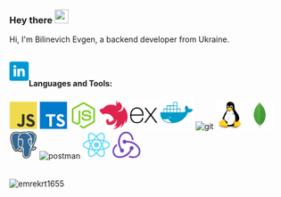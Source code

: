 ### Hey there <img src="https://media.giphy.com/media/hvRJCLFzcasrR4ia7z/giphy.gif" width="25px" height="25px">


Hi, I'm Bilinevich Evgen, a backend developer from Ukraine.

<br>
<a href="https://www.linkedin.com/in/bilinevichevgen/">
  <img align="left" alt="Linkedin" width="35px" src="https://github.com/feden2906/icons/blob/main/linkedin.png" />
</a>
<br>


**Languages and Tools:**  

<!-- <code><img width="25px" src="https://cdn.freebiesupply.com/logos/large/2x/webstorm-icon-logo-png-transparent.png" /></code>
<code><img height="25" title="JavaScript" src="https://raw.githubusercontent.com/github/explore/80688e429a7d4ef2fca1e82350fe8e3517d3494d/topics/javascript/javascript.png"></code>
<code><img height="25" title="TypeScript" src="https://raw.githubusercontent.com/github/explore/80688e429a7d4ef2fca1e82350fe8e3517d3494d/topics/typescript/typescript.png"></code>
<code><img height="25" title="React" src="https://raw.githubusercontent.com/github/explore/80688e429a7d4ef2fca1e82350fe8e3517d3494d/topics/react/react.png"></code>
<code><img height="25" title="NodeJs" src="https://raw.githubusercontent.com/github/explore/80688e429a7d4ef2fca1e82350fe8e3517d3494d/topics/nodejs/nodejs.png"></code>
<code><img height="25" title="MongoDB" src="https://1000logos.net/wp-content/uploads/2020/08/MongoDB-Emblem.jpg"></code>
<code><img height="25" title="MySQL" src="https://github.com/feden2906/icons/blob/main/skils/MySQL.png"></code>
<code><img height="25" title="Git" src="https://raw.githubusercontent.com/github/explore/80688e429a7d4ef2fca1e82350fe8e3517d3494d/topics/git/git.png"></code>
<code><img height="25px" title="GitHub" src="https://raw.githubusercontent.com/github/explore/78df643247d429f6cc873026c0622819ad797942/topics/github/github.png" /></code> -->
<!-- [![My Skills](https://skills.thijs.gg/icons?i=js,ts,nodejs,express,nestjs,mongodb,postgres,prisma,docker,git,react&theme=light)](https://skills.thijs.gg) -->
<!-- <h3 align="left">Languages and Tools:</h3> -->



<div>
<img src="https://raw.githubusercontent.com/devicons/devicon/master/icons/javascript/javascript-original.svg" alt="javascript" width="50" height="50"/>
<img src="https://github.com/devicons/devicon/blob/master/icons/typescript/typescript-original.svg" alt="typescript" width="50" height="50"/>
<img src="https://raw.githubusercontent.com/devicons/devicon/master/icons/nodejs/nodejs-plain.svg" alt="nodejs" width="50" height="50"/>
<img src="https://github.com/devicons/devicon/blob/master/icons/nestjs/nestjs-plain.svg" alt="nestjs" width="50" height="50"/>
<img src="https://raw.githubusercontent.com/devicons/devicon/master/icons/express/express-original.svg" alt="express" width="50" height="50"/> 
<img src="https://github.com/devicons/devicon/blob/master/icons/docker/docker-plain.svg" alt="docker" width="60" height="60"/> 
<img src="https://www.vectorlogo.zone/logos/git-scm/git-scm-icon.svg" alt="git" width="40" height="40"/> </a> 
<img src="https://raw.githubusercontent.com/devicons/devicon/master/icons/linux/linux-original.svg" alt="linux" width="50" height="50"/> 
<img src="https://raw.githubusercontent.com/devicons/devicon/master/icons/mongodb/mongodb-original.svg" alt="mongodb" width="50" height="50"/>
<img src="https://raw.githubusercontent.com/devicons/devicon/master/icons/postgresql/postgresql-original.svg" alt="postgresql" width="50" height="50"/>
<img src="https://www.vectorlogo.zone/logos/getpostman/getpostman-icon.svg" alt="postman" width="50" height="50"/> 
<img src="https://raw.githubusercontent.com/devicons/devicon/master/icons/react/react-original.svg" alt="react" width="50" height="50"/> 
<img src="https://raw.githubusercontent.com/devicons/devicon/master/icons/redux/redux-original.svg" alt="redux" width="50" height="50"/> 
</div>



<!-- <img src="https://raw.githubusercontent.com/devicons/devicon/master/icons/html5/html5-original-wordmark.svg" alt="html5" width="40" height="40"/> -->
<!-- <img src="https://www.svgrepo.com/show/303229/microsoft-sql-server-logo.svg" alt="mssql" width="40" height="40"/> -->
<!-- <img src="https://www.svgrepo.com/show/303229/microsoft-sql-server-logo.svg" alt="mssql" width="40" height="40"/> -->
<!-- <img src="https://raw.githubusercontent.com/devicons/devicon/master/icons/mysql/mysql-original-wordmark.svg" alt="mysql" width="40" height="40"/> -->
<!-- <a href="https://www.python.org" target="_blank" rel="noreferrer"> <img src="https://raw.githubusercontent.com/devicons/devicon/master/icons/python/python-original.svg" alt="python" width="40" height="40"/> </a>  -->
<!-- <a href="https://reactnative.dev/" target="_blank" rel="noreferrer"> <img src="https://reactnative.dev/img/header_logo.svg" alt="reactnative" width="40" height="40"/> </a> -->
<!-- <a href="https://firebase.google.com/" target="_blank" rel="noreferrer"> <img src="https://www.vectorlogo.zone/logos/firebase/firebase-icon.svg" alt="firebase" width="40" height="40"/> </a> -->
<!-- <a href="https://gulpjs.com" target="_blank" rel="noreferrer"> <img src="https://raw.githubusercontent.com/devicons/devicon/master/icons/gulp/gulp-plain.svg" alt="gulp" width="40" height="40"/> </a> -->
<!-- <a href="https://heroku.com" target="_blank" rel="noreferrer"> <img src="https://www.vectorlogo.zone/logos/heroku/heroku-icon.svg" alt="heroku" width="40" height="40"/> </a> -->
<!-- <a href="https://jestjs.io" target="_blank" rel="noreferrer"> <img src="https://www.vectorlogo.zone/logos/jestjsio/jestjsio-icon.svg" alt="jest" width="40" height="40"/> </a> -->
<!-- <a href="https://sass-lang.com" target="_blank" rel="noreferrer"> -->
<!-- <p> <img src="https://github-readme-stats.vercel.app/api?username=great-start&show_icons=true" alt="myGitStats" /> -->



<br>

<p><img align="center" src="https://github-readme-stats.vercel.app/api/top-langs?username=great-start&show_icons=true&locale=en&layout=compact" alt="emrekrt1655" /></p>
<!-- <p> <img src="https://github-readme-stats.vercel.app/api?username=great-start&show_icons=true" alt="myGitStats" /> -->
